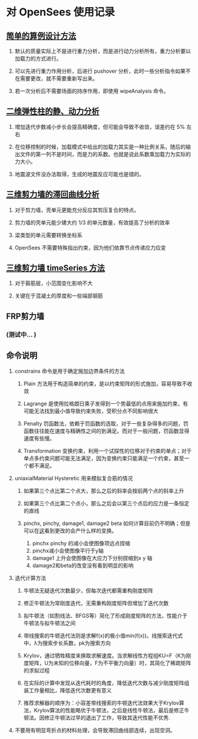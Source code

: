 # 对 OpenSees 使用记录

## [简单的算例设计方法](https://github.com/Mengsen-W/OpenSeesFiles/tree/master/Example-test "Example test")

1. 默认的质量实际上不是进行重力分析，而是进行动力分析所有，重力分析要以加载力的方式进行。

2. 可以先进行重力作用分析，后进行 pushover 分析，此时一些分析指令如果不在需要更改，就不需要重新写出来。

3. 若一次分析后不需要场面的持序作用，即使用 wipeAnalysis 命令。

## [二维弹性柱的静、动力分析](https://github.com/Mengsen-W/OpenSeesFiles/tree/master/ElasticColumn "Elastic Column")

1. 增加迭代步数减小步长会提高精确度，但可能会导致不收敛，误差约在 5% 左右

2. 在位移控制的时候，加载模式中给出的加载力其实是一种比例关系，随后的输出文件的第一列不是时间，而是力的系数。也就是说此系数乘加载力为实际的力大小。

3. 地震波文件没办法取得，生成的地震反应可能也是错的。

## [三维剪力墙的滞回曲线分析](https://github.com/Mengsen-W/OpenSeesFiles/tree/master/ShearWall "Shear Wall")

1. 对于剪力墙，壳单元更能充分反应其剪压复合的特点。

2. 剪力墙的壳单元能少建大约 1/3 的单元数量，有效提高了分析的效率

3. 梁类型的单元需要转换坐标系

4. OpenSees 不需要特殊指出约束，因为他们依靠节点传递应力应变

## [三维剪力墙 timeSeries 方法](https://github.com/Mengsen-W/OpenSeesFiles/tree/master/TimeSeriesShearWall "Time Series Shear Wall")

1. 对于箍筋层，小范围变化影响不大

2. 关键在于混凝土的厚度和一些端部钢筋

## FRP剪力墙

### **(测试中... )**

## 命令说明

1. constrains 命令是用于确定施加边界条件的方法
    1. Plain 方法用于构造简单的约束，是以约束矩阵的形式施加，容易导致不收敛

    2. Lagrange 是使用拉格朗日乘子发得到一个势最低的点用来施加约束，有可能无法找到最小值导致约束失败，受积分点不同影响很大

    3. Penalty 罚函数法，依赖于罚函数的选取，对于一些复杂得多的问题，罚函数往往能在速度与精确性之间的到满足。而对于一般问题，罚函数显得速度有些慢。

    4. Transformation 变换约束，利用一个试探性的位移对于约束的单点；对于单点多约束问题可能无法满足，因为变换约束只能满足一个约束，甚至一个都不满足。

2. uniaxialMaterial Hysteretic 用来模拟复合筋的情况
    1. 如果第三个点比第二个点大，那么之后的斜率会按前两个点的斜率上升

    2. 如果第三个点比第二个点小，那么之后会以第三个点后的应力是一条恒定的直线

    3. pinchx, pinchy, damage1, damage2 beta 如何计算目前仍不明确；但是可以在[这](https://opensees.berkeley.edu/OpenSees/manuals/usermanual/4052.htm)看到更改的会产什么样的变换。
        1. pinchx pinchy 的减小会使图像项远点捏缩
        2. pinchx减小会使图像平行于y轴
        3. damage1 上升会使图像在大应力下分别捏缩到x y 轴
        4. damage2和beta的改变没有看到明显的影响

3. 迭代计算方法
    1. 牛顿法无疑迭代次数最少，但每次迭代都需重构刚度矩阵

    2. 修正牛顿法为常刚度迭代，无需重构刚度矩阵但增加了迭代次数

    3. 拟牛顿法（如割线法、BFGS等）简化了形成刚度矩阵的方法，性能介于牛顿法与拟牛顿法之间

    4. 带线搜索的牛顿迭代法则是求解f(x)的极小值min(f(x))。线搜索迭代式中，λ为搜索步长系数，pk为搜索方向

    5. Krylov，通过牺牲精度来换取求解速度。当求解线性方程组KU=F（K为刚度矩阵，U为未知的位移向量，F为不平衡力向量）时，其简化了稀疏矩阵的求拟过程

    6. 在实际的计算中发现从迭代耗时的角度，降低迭代次数与减少刚度矩阵组装工作量相比，降低迭代次数更有意义

    7. 推荐求解器的顺序为：小容差带线搜索的牛顿迭代法效果大于Krylov算法，Krylov算法的性能略优于牛顿法，之后是线性牛顿法，最后是修正牛顿法。因修正牛顿法过早的退出了工作，导致其迭代性能不优秀.

4. 不要用有明显弯折点的材料处理，会导致滞回曲线部连续，出现空洞。
